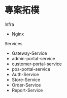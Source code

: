 # 專案拓樸


Infra
* Nginx

Services

* Gateway-Service
* admin-portal-service
* customer-portal-service
* pos-portal-service
* Auth-Service
* Store-Service
* Order-Service
* Report-Service

